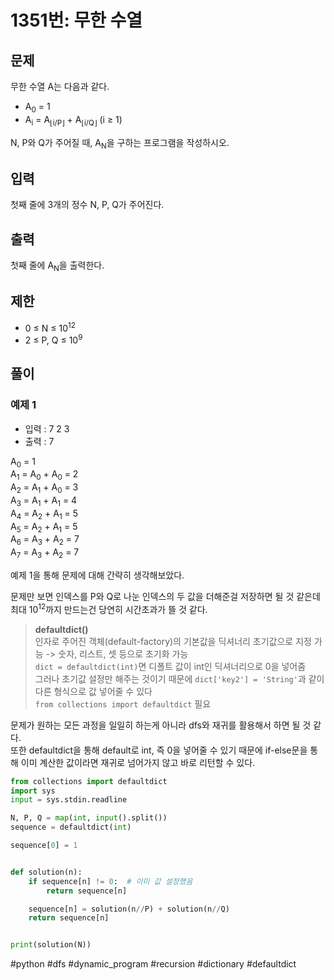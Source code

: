 # 1351번: 무한 수열

## 문제

무한 수열 A는 다음과 같다.

- A<sub>0</sub> = 1
- A<sub>i</sub> = A<sub>⌊i/P⌋</sub> + A<sub>⌊i/Q⌋</sub> (i ≥ 1)

N, P와 Q가 주어질 때, A<sub>N</sub>을 구하는 프로그램을 작성하시오.

## 입력

첫째 줄에 3개의 정수 N, P, Q가 주어진다.

## 출력

첫째 줄에 A<sub>N</sub>을 출력한다.

## 제한

- 0 ≤ N ≤ 10<sup>12
- 2 ≤ P, Q ≤ 10<sup>9

## 풀이

### 예제 1

- 입력 : 7 2 3
- 출력 : 7

A<sub>0</sub> = 1 <br>
A<sub>1</sub> = A<sub>0</sub> + A<sub>0</sub> = 2 <br>
A<sub>2</sub> = A<sub>1</sub> + A<sub>0</sub> = 3 <br>
A<sub>3</sub> = A<sub>1</sub> + A<sub>1</sub> = 4 <br>
A<sub>4</sub> = A<sub>2</sub> + A<sub>1</sub> = 5 <br>
A<sub>5</sub> = A<sub>2</sub> + A<sub>1</sub> = 5 <br>
A<sub>6</sub> = A<sub>3</sub> + A<sub>2</sub> = 7 <br>
A<sub>7</sub> = A<sub>3</sub> + A<sub>2</sub> = 7 <br>

예제 1을 통해 문제에 대해 간략히 생각해보았다.

문제만 보면 인덱스를 P와 Q로 나눈 인덱스의 두 값을 더해준걸 저장하면 될 것 같은데 최대 10<sup>12</sup>까지 만드는건 당연히 시간초과가 뜰 것 같다.

> **defaultdict()**<br>
> 인자로 주어진 객체(default-factory)의 기본값을 딕셔너리 초기값으로 지정 가능 -> 숫자, 리스트, 셋 등으로 초기화 가능<br>
> `dict = defaultdict(int)`면 디폴트 값이 int인 딕셔너리으로 0을 넣어줌<br>
> 그러나 초기값 설정만 해주는 것이기 때문에 `dict['key2'] = 'String'`과 같이 다른 형식으로 값 넣어줄 수 있다<br>
> `from collections import defaultdict` 필요

문제가 원하는 모든 과정을 일일히 하는게 아니라 dfs와 재귀를 활용해서 하면 될 것 같다.<br>
또한 defaultdict을 통해 default로 int, 즉 0을 넣어줄 수 있기 때문에 if-else문을 통해 이미 계산한 값이라면 재귀로 넘어가지 않고 바로 리턴할 수 있다.

```python
from collections import defaultdict
import sys
input = sys.stdin.readline

N, P, Q = map(int, input().split())
sequence = defaultdict(int)

sequence[0] = 1


def solution(n):
    if sequence[n] != 0:  # 이미 값 설정했음
        return sequence[n]

    sequence[n] = solution(n//P) + solution(n//Q)
    return sequence[n]


print(solution(N))
```

#python #dfs #dynamic_program #recursion #dictionary #defaultdict
